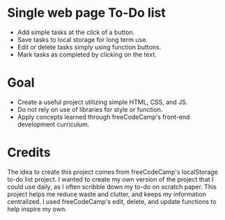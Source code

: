 # Single web page To-Do list

- Add simple tasks at the click of a button.
- Save tasks to local storage for long term use.
- Edit or delete tasks simply using function buttons.
- Mark tasks as completed by clicking on the text.

# Goal

- Create a useful project utilizing simple HTML, CSS, and JS.
- Do not rely on use of libraries for style or function.
- Apply concepts learned through freeCodeCamp's front-end development curriculum.

# Credits

The idea to create this project comes from freeCodeCamp's localStorage to-do list
project. I wanted to create my own version of the project that I could use daily,
as I often scribble down my to-do on scratch paper. This project helps me reduce waste
and clutter, and keeps my information centralized. I used freeCodeCamp's edit, delete,
and update functions to help inspire my own.
